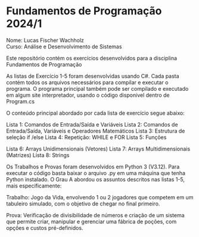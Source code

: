 # Fundamentos de Programação 2024/1

Nome: Lucas Fischer Wachholz <br/>
Curso: Análise e Desenvolvimento de Sistemas <br/>

Este repositório contém os exercícios desenvolvidos para a disciplina Fundamentos de Programação </br>

As listas de Exercício 1-5 foram desenvolvidas usando C#. Cada pasta contém todos os arquivos necessários para compilar e executar o programa. O programa principal também pode ser compilado e executado em algum site interpretador, usando o código disponivel dentro de Program.cs </br>

O conteúdo principal abordado por cada lista de exercício segue abaixo:

Lista 1: Comandos de Entrada/Saída e Variáveis
Lista 2: Comandos de Entrada/Saída, Variáveis e Operadores Matemáticos
Lista 3: Estrutura de seleção if /else
Lista 4: Repetição: WHILE e FOR
Lista 5: Funções

Lista 6: Arrays Unidimensionais (Vetores)
Lista 7: Arrays Multidimensionais (Matrizes)
Lista 8: Strings

Os Trabalhos e Provas foram desenvolvidos em Python 3 (V3.12). Para executar o código basta baixar o arquivo .py em uma máquina que tenha Python instalado. O Grau A abordou os assuntos descritos nas listas 1-5, mais especificamente:

Trabalho: Jogo da Vida, envolvendo 1 ou 2 jogadores que competem em um tabuleiro simulado, com o objetivo de chegar no final primeiro.

Prova: Verificação de divisibilidade de números e criação de um sistema que permite criar, manipular e gerenciar uma fábrica de poções, com opções e custos pré-definidos.